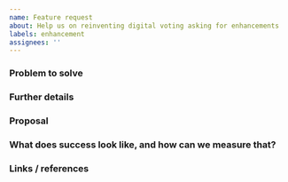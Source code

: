 ```yaml
---
name: Feature request
about: Help us on reinventing digital voting asking for enhancements
labels: enhancement
assignees: ''
---
```


### Problem to solve
<!-- Concise description of the problem to be solved -->

### Further details
<!-- Include use cases, benefits, and/or goals -->

### Proposal
<!-- what do you propose to make this happen -->

### What does success look like, and how can we measure that?
<!-- how the solution should look -->

### Links / references
<!-- add any reference here -->
